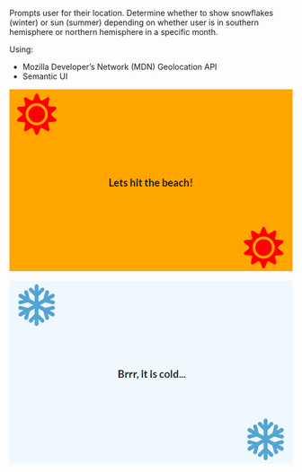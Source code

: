 Prompts user for their location. Determine whether to show snowflakes (winter) or sun (summer) depending on whether user is in southern hemisphere or northern hemisphere in a specific month.

Using:
* Mozilla Developer’s Network (MDN) Geolocation API
* Semantic UI  

![Screenshot](summer.PNG)


![Screenshot](winter.PNG)
